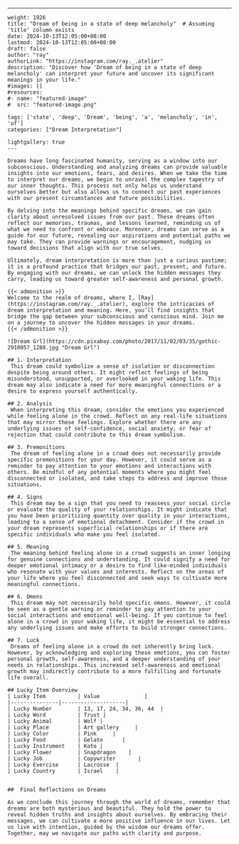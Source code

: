 ---
    weight: 1926
    title: "Dream of being in a state of deep melancholy"  # Assuming 'title' column exists
    date: 2024-10-13T12:05:00+08:00
    lastmod: 2024-10-13T12:05:00+08:00
    draft: false
    author: "ray"
    authorLink: "https://instagram.com/ray._.atelier"
    description: "Discover how 'Dream of being in a state of deep melancholy' can interpret your future and uncover its significant meanings in your life."
    #images: []
    #resources:
    #- name: "featured-image"
    #  src: "featured-image.png"
    
    tags: ['state', 'deep', 'Dream', 'being', 'a', 'melancholy', 'in', 'of']
    categories: ["Dream Interpretation"]
    
    lightgallery: true
    ---
    
    Dreams have long fascinated humanity, serving as a window into our subconscious. Understanding and analyzing dreams can provide valuable insights into our emotions, fears, and desires. When we take the time to interpret our dreams, we begin to unravel the complex tapestry of our inner thoughts. This process not only helps us understand ourselves better but also allows us to connect our past experiences with our present circumstances and future possibilities.
    
    By delving into the meanings behind specific dreams, we can gain clarity about unresolved issues from our past. These dreams often reflect our memories, traumas, and lessons learned, reminding us of what we need to confront or embrace. Moreover, dreams can serve as a guide for our future, revealing our aspirations and potential paths we may take. They can provide warnings or encouragement, nudging us toward decisions that align with our true selves.
    
    Ultimately, dream interpretation is more than just a curious pastime; it is a profound practice that bridges our past, present, and future. By engaging with our dreams, we can unlock the hidden messages they carry, leading us toward greater self-awareness and personal growth.
    
    {{< admonition >}}
    Welcome to the realm of dreams, where I, [Ray](https://instagram.com/ray._.atelier), explore the intricacies of dream interpretation and meaning. Here, you’ll find insights that bridge the gap between your subconscious and conscious mind. Join me on a journey to uncover the hidden messages in your dreams.
    {{< /admonition >}}
    
    ![Dream Grl](https://cdn.pixabay.com/photo/2017/11/02/03/35/gothic-2910057_1280.jpg "Dream Grl")
    
    ## 1. Interpretation
     This dream could symbolize a sense of isolation or disconnection despite being around others. It might reflect feelings of being misunderstood, unsupported, or overlooked in your waking life. This dream may also indicate a need for more meaningful connections or a desire to express yourself authentically.
    
    ## 2. Analysis
     When interpreting this dream, consider the emotions you experienced while feeling alone in the crowd. Reflect on any real-life situations that may mirror these feelings. Explore whether there are any underlying issues of self-confidence, social anxiety, or fear of rejection that could contribute to this dream symbolism.
    
    ## 3. Premonitions
     The dream of feeling alone in a crowd does not necessarily provide specific premonitions for your day. However, it could serve as a reminder to pay attention to your emotions and interactions with others. Be mindful of any potential moments where you might feel disconnected or isolated, and take steps to address and improve those situations.
    
    ## 4. Signs
     This dream may be a sign that you need to reassess your social circle or evaluate the quality of your relationships. It might indicate that you have been prioritizing quantity over quality in your interactions, leading to a sense of emotional detachment. Consider if the crowd in your dream represents superficial relationships or if there are specific individuals who make you feel isolated.
    
    ## 5. Meaning
     The meaning behind feeling alone in a crowd suggests an inner longing for genuine connections and understanding. It could signify a need for deeper emotional intimacy or a desire to find like-minded individuals who resonate with your values and interests. Reflect on the areas of your life where you feel disconnected and seek ways to cultivate more meaningful connections.
    
    ## 6. Omens
     This dream may not necessarily hold specific omens. However, it could be seen as a gentle warning or reminder to pay attention to your social interactions and emotional well-being. If you continue to feel alone in a crowd in your waking life, it might be essential to address any underlying issues and make efforts to build stronger connections.
    
    ## 7. Luck
     Dreams of feeling alone in a crowd do not inherently bring luck. However, by acknowledging and exploring these emotions, you can foster personal growth, self-awareness, and a deeper understanding of your needs in relationships. This increased self-awareness and emotional growth may indirectly contribute to a more fulfilling and fortunate life overall.
    
    ## Lucky Item Overview
    | Lucky Item          | Value              |
    |---------------|--------------------|
    | Lucky Number        | 13, 17, 24, 34, 36, 44  |
    | Lucky Word          | Trust |
    | Lucky Animal        | Wolf |
    | Lucky Place         | Art gallery     |
    | Lucky Color         | Pink     |
    | Lucky Food          | Gelato      |
    | Lucky Instrument    | Koto |
    | Lucky Flower        | Snapdragon    |
    | Lucky Job           | Copywriter       |
    | Lucky Exercise      | Lacrosse  |
    | Lucky Country       | Israel    |
    
    
    ##  Final Reflections on Dreams
    
    As we conclude this journey through the world of dreams, remember that dreams are both mysterious and beautiful. They hold the power to reveal hidden truths and insights about ourselves. By embracing their messages, we can cultivate a more positive influence in our lives. Let us live with intention, guided by the wisdom our dreams offer. Together, may we navigate our paths with clarity and purpose.
    